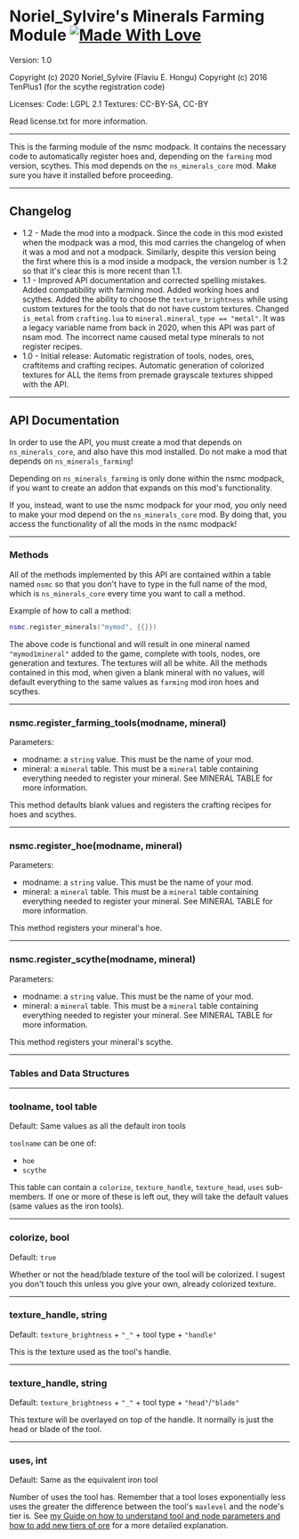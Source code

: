 # Noriel_Sylvire's Minerals Farming Module [![Made With Love](https://img.shields.io/badge/Made%20With-Love-orange.svg)](https://github.com/chetanraj/awesome-github-badges)
Version: 1.0

Copyright (c) 2020 Noriel_Sylvire (Flaviu E. Hongu)
Copyright (c) 2016 TenPlus1 (for the scythe registration code)

Licenses:
Code: LGPL 2.1
Textures: CC-BY-SA, CC-BY

Read license.txt for more information.

---

This is the farming module of the nsmc modpack. It contains the necessary code to automatically register hoes and, depending on the `farming` mod version, scythes.
This mod depends on the `ns_minerals_core` mod. Make sure you have it installed before proceeding.

---
## Changelog

* 1.2 - Made the mod into a modpack. Since the code in this mod existed when the modpack was a mod, this mod carries the changelog of when it was a mod and not a modpack. Similarly, despite this version being the first where this is a mod inside a modpack, the version number is 1.2 so that it's clear this is more recent than 1.1.
* 1.1 - Improved API documentation and corrected spelling mistakes. Added compatibility with farming mod. Added working hoes and scythes. Added the ability to choose the `texture_brightness` while using custom textures for the tools that do not have custom textures. Changed `is_metal` from `crafting.lua` to `mineral.mineral_type == "metal"`. It was a legacy variable name from back in 2020, when this API was part of nsam mod. The incorrect name caused metal type minerals to not register recipes.
* 1.0 - Initial release: Automatic registration of tools, nodes, ores, craftitems and crafting recipes. Automatic generation of colorized textures for ALL the items from premade grayscale textures shipped with the API.

---
## API Documentation

In order to use the API, you must create a mod that depends on `ns_minerals_core`, and also have this mod installed.
Do not make a mod that depends on `ns_minerals_farming`!

Depending on `ns_minerals_farming` is only done within the nsmc modpack, if you want to create an addon that expands on this mod's functionality.

If you, instead, want to use the nsmc modpack for your mod, you only need to make your mod depend on the `ns_minerals_core` mod. By doing that, you access the functionality of all the mods in the nsmc modpack!

---
### Methods

All of the methods implemented by this API are contained within a table named `nsmc` so that you don't have to type in the full name of the mod, which is `ns_minerals_core` every time you want to call a method.

Example of how to call a method:
```lua
nsmc.register_minerals("mymod", {{}})
```
The above code is functional and will result in one mineral named `"mymod1mineral"` added to the game, complete with tools, nodes, ore generation and textures. The textures will all be white.
All the methods contained in this mod, when given a blank mineral with no values, will default everything to the same values as `farming` mod iron hoes and scythes.

---
### nsmc.register_farming_tools(modname, mineral)
Parameters:
* modname: a `string` value. This must be the name of your mod.
* mineral: a `mineral` table. This must be a `mineral` table containing everything needed to register your mineral. See MINERAL TABLE for more information.

This method defaults blank values and registers the crafting recipes for hoes and scythes.

---
### nsmc.register_hoe(modname, mineral)
Parameters:
* modname: a `string` value. This must be the name of your mod.
* mineral: a `mineral` table. This must be a `mineral` table containing everything needed to register your mineral. See MINERAL TABLE for more information.

This method registers your mineral's hoe.

---
### nsmc.register_scythe(modname, mineral)
Parameters:
* modname: a `string` value. This must be the name of your mod.
* mineral: a `mineral` table. This must be a `mineral` table containing everything needed to register your mineral. See MINERAL TABLE for more information.

This method registers your mineral's scythe.

---
### Tables and Data Structures

---
### toolname, tool table
Default: Same values as all the default iron tools

`toolname` can be one of:
* `hoe`
* `scythe`

This table can contain a `colorize`, `texture_handle`, `texture_head`, `uses` sub-members. If one or more of these is left out, they will take the default values (same values as the iron tools).

---
### colorize, bool
Default: `true`

Whether or not the head/blade texture of the tool will be colorized. I sugest you don't touch this unless you give your own, already colorized texture.

---
### texture_handle, string
Default: `texture_brightness` + `"_"` + tool type + `"handle"`

This is the texture used as the tool's handle.

---
### texture_handle, string
Default: `texture_brightness` + `"_"` + tool type + `"head"`/`"blade"`

This texture will be overlayed on top of the handle. It normally is just the head or blade of the tool.

---
### uses, int
Default: Same as the equivalent iron tool

Number of uses the tool has.
Remember that a tool loses exponentially less uses the greater the difference between the tool's `maxlevel` and the node's tier is. See [my Guide on how to understand tool and node parameters and how to add new tiers of ore](https://forum.minetest.net/viewtopic.php?t=27811) for a more detailed explanation.

